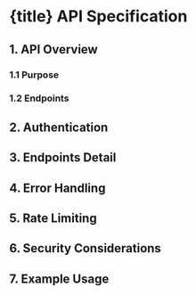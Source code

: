 # {title} API Specification

## 1. API Overview

### 1.1 Purpose

### 1.2 Endpoints

## 2. Authentication

## 3. Endpoints Detail

## 4. Error Handling

## 5. Rate Limiting

## 6. Security Considerations

## 7. Example Usage
